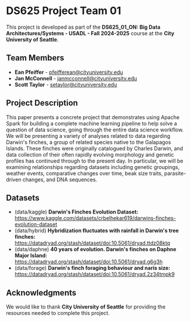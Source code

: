 # **DS625 Project Team 01**

This project is developed as part of the **DS625_01_ON: Big Data Architectures/Systems - USADL - Fall 2024-2025** course at the **City University of Seattle**.

## **Team Members**

- **Ean Pfeiffer** - [pfeifferean@cityuniversity.edu](mailto:pfeifferean@cityuniversity.edu)
- **Jan McConnell** - [janmcconnell@cityuniversity.edu](mailto:janmcconnell@cityuniversity.edu)
- **Scott Taylor** - [setaylor@cityuniversity.edu](mailto:setaylor@cityuniversity.edu)

## **Project Description**

This paper presents a concrete project that demonstrates using Apache Spark for building a complete machine learning pipeline to help solve a question of data science, going through the entire data science workflow. We will be presenting a variety of analyses related to data regarding Darwin's finches, a group of related species native to the Galapagos Islands. These finches were originally catalogued by Charles Darwin, and data collection of their often rapidly evolving morphology and genetic profiles has continued through to the present day. In particular, we will be examining relationships regarding datasets including genetic groupings, weather events, comparative changes over time, beak size traits, parasite-driven changes, and DNA sequences.

## **Datasets**

- (data/kaggle) **Darwin's Finches Evolution Dataset:** <https://www.kaggle.com/datasets/crbelhekar619/darwins-finches-evolution-dataset>
- (data/hybrid) **Hybridization fluctuates with rainfall in Darwin's tree finches:** <https://datadryad.org/stash/dataset/doi:10.5061/dryad.ttdz08ktq>
- (data/daphne) **40 years of evolution. Darwin's finches on Daphne Major Island:** <https://datadryad.org/stash/dataset/doi:10.5061/dryad.g6g3h>
- (data/forage) **Darwin's finch foraging behaviour and naris size:** <https://datadryad.org/stash/dataset/doi:10.5061/dryad.2z34tmpk9>

## **Acknowledgments**

We would like to thank **City University of Seattle** for providing the resources needed to complete this project.
